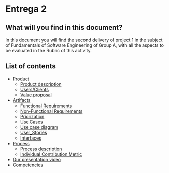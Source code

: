 # Entrega 2

## What will you find in this document?

In this document you will find the second delivery of project 1 in the subject of Fundamentals of Software Engineering of Group A, with all the aspects to be evaluated in the Rubric of this activity.

## List of contents

* [Product](https://github.com/Javier-de-Jesus-Ortiz-Miss/Proyecto-FIS/tree/entrega-2/Product)
  * [Product description](https://github.com/Javier-de-Jesus-Ortiz-Miss/Proyecto-FIS/blob/entrega-2/Product/Product%20description_v1.md)
  * [Users/Clients](https://github.com/Javier-de-Jesus-Ortiz-Miss/Proyecto-FIS/blob/entrega-2/Product/Users_V1.md)
  * [Value proposal](https://github.com/Javier-de-Jesus-Ortiz-Miss/Proyecto-FIS/blob/entrega-2/Product/ValueProposal_V2.md)
* [Artifacts](https://github.com/Javier-de-Jesus-Ortiz-Miss/Proyecto-FIS/tree/entrega-2/Artifacts)
  * [Functional Requirements](https://github.com/Javier-de-Jesus-Ortiz-Miss/Proyecto-FIS/blob/entrega-2/Artifacts/FunctionalRequirements_V2.md)
  * [Non-Functional Requirements](https://github.com/Javier-de-Jesus-Ortiz-Miss/Proyecto-FIS/blob/entrega-2/Artifacts/NonFunctionalRequirements_V2.md)
  * [Priorization](https://github.com/Javier-de-Jesus-Ortiz-Miss/Proyecto-FIS/blob/entrega-2/Artifacts/Priorization_V2.md)
  * [Use Cases](https://github.com/Javier-de-Jesus-Ortiz-Miss/Proyecto-FIS/blob/entrega-2/Artifacts/UseCases_V2.md)
  * [Use case diagram](https://github.com/Javier-de-Jesus-Ortiz-Miss/Proyecto-FIS/blob/entrega-2/Artifacts/Use%20case%20diagram.png)
  * [User_Stories](https://github.com/Javier-de-Jesus-Ortiz-Miss/Proyecto-FIS/blob/entrega-2/Artifacts/UserStories_V2.md)
  * [Interfaces](https://www.figma.com/file/wvvPusR771goXn28KqFKfz/Apple-Design-Resources-%E2%80%93-iOS-17-and-iPadOS-17-(Community)?type=design&node-id=0%3A850&mode=design&t=rtPFBjX8xt3m1l81-1)
* [Process](https://github.com/Javier-de-Jesus-Ortiz-Miss/Proyecto-FIS/tree/entrega-2/Process)
  * [Process description](https://github.com/Javier-de-Jesus-Ortiz-Miss/Proyecto-FIS/blob/entrega-2/Process/ProcessDescription_V2.md)
  * [Individual Contribution Metric](https://github.com/Javier-de-Jesus-Ortiz-Miss/Proyecto-FIS/blob/entrega-2/Process/ContributionMetric2.md)
* [Our presentation video](https://github.com/Javier-de-Jesus-Ortiz-Miss/Proyecto-FIS/blob/entrega-2/Presentation/Delivery%202-%20Video.md)
* [Competencies](https://github.com/Javier-de-Jesus-Ortiz-Miss/Proyecto-FIS/blob/entrega-2/Process/Generic%20and%20Specific%20Competencies.md)
